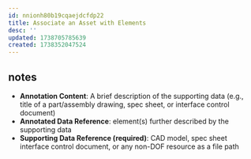 ```yaml
---
id: nnionh80b19cqaejdcfdp22
title: Associate an Asset with Elements
desc: ''
updated: 1738705785639
created: 1738352047524
---
```


## notes

- **Annotation Content**: A brief description of the supporting data (e.g., title of a part/assembly drawing, spec sheet, or interface control document) 
- **Annotated Data Reference**: element(s) further described by the supporting data
- **Supporting Data Reference (required)**: CAD model, spec sheet interface control document, or any non-DOF resource as a file path
